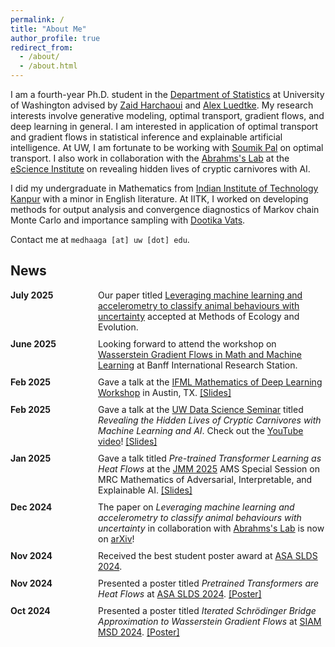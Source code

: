 ```yaml
---
permalink: /
title: "About Me"
author_profile: true
redirect_from: 
  - /about/
  - /about.html
---
```


I am a fourth-year Ph.D. student in the [Department of Statistics](https://stat.uw.edu/) at University of Washington advised by [Zaid Harchaoui](https://faculty.washington.edu/zaid/) and [Alex Luedtke](https://www.alexluedtke.com/). My research interests involve generative modeling, optimal transport, gradient flows, and deep learning in general. I am interested in application of optimal transport and gradient flows in statistical inference and explainable artificial intelligence. At UW, I am fortunate to be working with [Soumik Pal](https://sites.math.washington.edu//~soumik/) on optimal transport. I also work in collaboration with the [Abrahms's Lab](https://www.abrahmslab.com/) at the [eScience Institute](https://escience.washington.edu/) on revealing hidden lives of cryptic carnivores with AI. 

I did my undergraduate in Mathematics from [Indian Institute of Technology Kanpur](https://www.iitk.ac.in/) with a minor in English literature. At IITK, I worked on developing methods for output analysis and convergence diagnostics of Markov chain Monte Carlo and importance sampling with [Dootika Vats](https://dvats.github.io).

Contact me at `medhaaga [at] uw [dot] edu`.

## News

<div style="display: flex; flex-direction: column; gap: 10px;">

<div style="display: flex; gap: 20px;">
  <b style="min-width: 120px;">July 2025</b> <span style="flex: 1;"> Our paper titled <a href="https://www.biorxiv.org/content/10.1101/2024.12.28.630628v1.full.pdf">Leveraging machine learning and accelerometry to classify animal behaviours with uncertainty</a> accepted at Methods of Ecology and Evolution. </span>
</div>

<div style="display: flex; gap: 20px;">
  <b style="min-width: 120px;">June 2025</b> <span style="flex: 1;"> Looking forward to attend the workshop on <a href="https://www.birs.ca/events/2025/5-day-workshops/25w5430">Wasserstein Gradient Flows in Math and Machine Learning</a> at Banff International Research Station. </span>
</div>

<div style="display: flex; gap: 20px;">
  <b style="min-width: 120px;">Feb 2025</b> <span style="flex: 1;"> Gave a talk at the <a href="https://www.ifml.institute/events/mathematics-deep-learning-workshop">IFML Mathematics of Deep Learning Workshop</a> in Austin, TX. <a href="files/ifml.pdf">[Slides]</a></span>
</div>

<div style="display: flex; gap: 20px;">
  <b style="min-width: 120px;">Feb 2025</b> <span style="flex: 1;"> Gave a talk at the <a href="https://escience.washington.edu/events/uw-data-science-seminar-kasim-rafiq-and-medha-agarwal/">UW Data Science Seminar</a> titled <i>Revealing the Hidden Lives of Cryptic Carnivores with Machine Learning and AI</i>. Check out the <a href="https://www.youtube.com/watch?v=Y5jXkbXtCag">YouTube video</a>! <a href="files/eScience_seminar.pdf">[Slides]</a></span>
</div>

<div style="display: flex; gap: 20px;">
  <b style="min-width: 120px;">Jan 2025</b> <span style="flex: 1;">Gave a talk titled <i>Pre-trained Transformer Learning as Heat Flows</i> at the <a href="https://jointmathematicsmeetings.org/meetings/national/jmm2025/2314_program.html">JMM 2025</a> AMS Special Session on MRC Mathematics of Adversarial, Interpretable, and Explainable AI. <a href="/files/jmm25.pdf">[Slides]</a></span>
</div>

<div style="display: flex; gap: 20px;">
  <b style="min-width: 120px;">Dec 2024</b> <span style="flex: 1;">The paper on <i>Leveraging machine learning and accelerometry to classify animal behaviours with uncertainty</i> in collaboration with <a href="https://www.abrahmslab.com/">Abrahms's Lab</a> is now on <a href="https://www.biorxiv.org/content/10.1101/2024.12.28.630628v1">arXiv</a>!</span>
</div>

<div style="display: flex; gap: 20px;">
  <b style="min-width: 120px;">Nov 2024</b> <span style="flex: 1;">Received the best student poster award at <a href="https://sites.google.com/view/slds2024/menu?authuser=0">ASA SLDS 2024</a>.</span>
</div>

<div style="display: flex; gap: 20px;">
  <b style="min-width: 120px;">Nov 2024</b> <span style="flex: 1;">Presented a poster titled <i>Pretrained Transformers are Heat Flows</i> at <a href="https://sites.google.com/view/slds2024/menu?authuser=0">ASA SLDS 2024</a>. <a href="/files/slds24.pdf">[Poster]</a></span>
</div>

<div style="display: flex; gap: 20px;">
  <b style="min-width: 120px;">Oct 2024</b> <span style="flex: 1;">Presented a poster titled <i>Iterated Schrödinger Bridge Approximation to Wasserstein Gradient Flows</i> at <a href="https://www.siam.org/conferences-events/siam-conferences/mds24/">SIAM MSD 2024</a>. <a href="/files/siam24.pdf">[Poster]</a></span>
</div>

